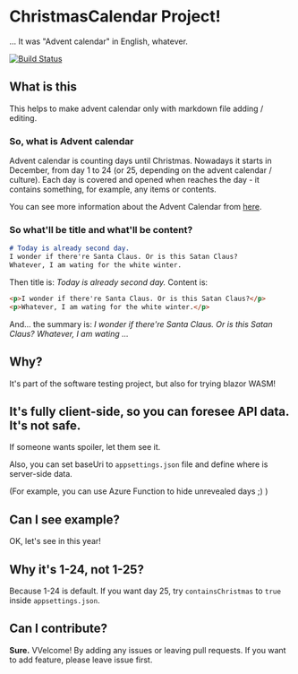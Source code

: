 # ChristmasCalendar Project!

... It was "Advent calendar" in English, whatever.

[![Build Status](https://dev.azure.com/LumiKwon0498/KouluAss/_apis/build/status/rnielikki.ChristmasCalendar?branchName=master)](https://dev.azure.com/LumiKwon0498/KouluAss/_build/latest?definitionId=3&branchName=master)

## What is this

This helps to make advent calendar only with markdown file adding / editing.

### So, what is Advent calendar

Advent calendar is counting days until Christmas. Nowadays it starts in December, from day 1 to 24 (or 25, depending on the advent calendar / culture). Each day is covered and opened when reaches the day - it contains something, for example, any items or contents.

You can see more information about the Advent Calendar from [here](https://en.wikipedia.org/wiki/Advent_calendar).

### So what'll be title and what'll be content?

```markdown
# Today is already second day.
I wonder if there're Santa Claus. Or is this Satan Claus?
Whatever, I am wating for the white winter.
```

Then title is: *Today is already second day.*
Content is:

```html
<p>I wonder if there're Santa Claus. Or is this Satan Claus?</p>
<p>Whatever, I am wating for the white winter.</p>
```

And... the summary is:
*I wonder if there're Santa Claus. Or is this Satan Claus?
Whatever, I am wating ...*

## Why?

It's part of the software testing project, but also for trying blazor WASM!

## It's fully client-side, so you can foresee API data. It's not safe.

If someone wants spoiler, let them see it.

Also, you can set baseUri to `appsettings.json` file and define where is server-side data.

(For example, you can use Azure Function to hide unrevealed days ;) )

## Can I see example?

OK, let's see in this year!

## Why it's 1-24, not 1-25?

Because 1-24 is default. If you want day 25, try `containsChristmas` to `true` inside `appsettings.json`.

## Can I contribute?

**Sure.** VVelcome! By adding any issues or leaving pull requests. If you want to add feature, please leave issue first.
